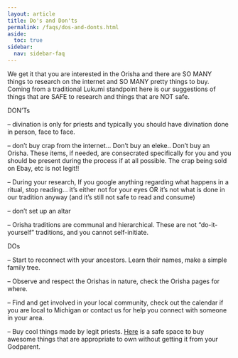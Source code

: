 ```yaml
---
layout: article
title: Do's and Don'ts
permalink: /faqs/dos-and-donts.html
aside:
  toc: true
sidebar:
  nav: sidebar-faq
---
```


We get it that you are interested in the Orisha and there are SO MANY things to research on the internet and SO MANY pretty things to buy. Coming from a traditional Lukumi standpoint here is our suggestions of things that are SAFE to research and things that are NOT safe.



DON’Ts

– divination is only for priests and typically you should have divination done in person, face to face.

– don’t buy crap from the internet… Don’t buy an eleke.. Don’t buy an Orisha. These items, if needed, are consecrated specifically for you and you should be present during the process if at all possible. The crap being sold on Ebay, etc is not legit!!

– During your research, If you google anything regarding what happens in a ritual, stop reading… it’s either not for your eyes OR it’s not what is done in our tradition anyway (and it’s still not safe to read and consume)

– don’t set up an altar

– Orisha traditions are communal and hierarchical.  These are not  “do-it-yourself” traditions, and you cannot self-initiate.





DOs

– Start to reconnect with your ancestors. Learn their names, make a simple family tree.

– Observe and respect the Orishas in nature, check the Orisha pages for where.

– Find and get involved in your local community, check out the calendar if you are local to Michigan or contact us for help you connect with someone in your area.

– Buy cool things made by legit priests. [Here](https://www.jujusquare.com/) is a safe space to buy awesome things that are appropriate to own without getting it from your Godparent.
